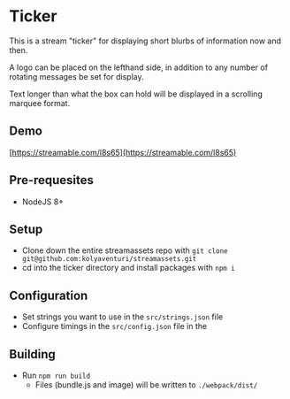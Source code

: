 # Ticker

This is a stream "ticker" for displaying short blurbs of information now and then.

A logo can be placed on the lefthand side, in addition to any number of rotating messages be set for display.

Text longer than what the box can hold will be displayed in a scrolling marquee format.

## Demo

[https://streamable.com/l8s65](https://streamable.com/l8s65)

## Pre-requesites
- NodeJS 8+

## Setup
- Clone down the entire streamassets repo with `git clone git@github.com:kolyaventuri/streamassets.git`
- cd into the ticker directory and install packages with `npm i`

## Configuration
- Set strings you want to use in the `src/strings.json` file
- Configure timings in the `src/config.json` file in the 

## Building
- Run `npm run build`
  - Files (bundle.js and image) will be written to `./webpack/dist/`
